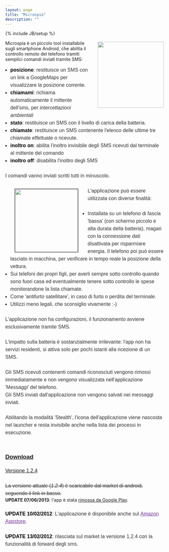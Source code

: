 ```yaml
---
layout: page
title: "Microspia"
description: ""
---
```

{% include JB/setup %}

<img alt="" class="wp-image-1392 alignright" data-mce-src="http://andreafortuna.files.wordpress.com/2012/01/spybig.png?w=300" src="http://andreafortuna.files.wordpress.com/2012/01/spybig.png?w=300" style="border: 0px; cursor: default; display: inline; float: right; line-height: 1.5; margin: 4px 0px 12px 24px;" title="SpyBig" height="210" width="210">

Microspia è un piccolo tool installabile sugli smartphone Android, che abilita il controllo remoto del telefono tramiti semplici comandi inviati tramite SMS:

<ul style="color: #333333; font-family: Helvetica, Arial, 'Lucida Grande', Verdana, sans-serif; font-size: 16px; line-height: 1.5; list-style-image: initial; list-style-position: initial; margin: 0px 0px 24px 0em; padding: 0px 0px 0px 1em;">
<li style="line-height: 1.5;"><strong style="color: black; line-height: 1.5;">posizione</strong>: restituisce un SMS con un link a GoogleMaps per visualizzare la posizione corrente.</li>
<li style="line-height: 1.5;"><strong style="color: black; line-height: 1.5;">chiamami</strong>: richiama automaticamente il mittente dell'sms, per&nbsp;<em style="border: none; color: inherit; line-height: 1.5;">intercettazioni ambientali</em></li>
<li style="line-height: 1.5;"><strong style="color: black; line-height: 1.5;">stato</strong>: restituisce un SMS con il livello di carica della batteria.</li>
<li style="line-height: 1.5;"><strong style="color: black; line-height: 1.5;">chiamate</strong>: restituisce un SMS contenente l'elenco delle ultime tre chiamate effettuate o ricevute.</li>
<li style="line-height: 1.5;"><strong style="color: black; line-height: 1.5;">inoltro on</strong>: abilita l'inoltro invisibile degli SMS ricevuti dal terminale al mittente del comando</li>
<li style="line-height: 1.5;"><strong style="color: black; line-height: 1.5;">inoltro off</strong>: disabilita l'inoltro degli SMS</li>
</ul>
<div style="color: #333333; font-family: Helvetica, Arial, 'Lucida Grande', Verdana, sans-serif; font-size: 16px; line-height: 1.5; margin-bottom: 24px;">
I comandi vanno inviati scritti tutti in minuscolo.</div>
<div style="color: #333333; font-family: Helvetica, Arial, 'Lucida Grande', Verdana, sans-serif; font-size: 16px; line-height: 1.5; margin-bottom: 24px;">
<img alt="" class="alignleft size-medium wp-image-1397" data-mce-src="http://andreafortuna.files.wordpress.com/2012/01/unnamed.png?w=200" data-mce-style="border-color: black; border-style: solid; border-width: 1px; margin: 5px 30px;" src="http://andreafortuna.files.wordpress.com/2012/01/unnamed.png?w=200" style="border: 1px solid black; cursor: default; display: inline; float: left; height: auto; line-height: 1.5; margin: 5px 30px; max-width: 100%;" title="unnamed" height="300" width="200"></div>
<div style="color: #333333; font-family: Helvetica, Arial, 'Lucida Grande', Verdana, sans-serif; font-size: 16px; line-height: 1.5; margin-bottom: 24px;">
L'applicazione può essere utilizzata con diverse finalità:</div>
<ul style="color: #333333; font-family: Helvetica, Arial, 'Lucida Grande', Verdana, sans-serif; font-size: 16px; line-height: 1.5; list-style-image: initial; list-style-position: initial; margin: 0px 0px 24px 0em; padding: 0px 0px 0px 1em;">
<li style="line-height: 1.5;">Installata su un telefono di fascia 'bassa' (con schermo piccolo e alta durata della batteria), magari con la connessione dati disattivata per risparmiare energia. Il telefono poi può essere lasciato in macchina, per verificare in tempo reale la posizione della vettura.</li>
<li style="line-height: 1.5;">Sui telefoni dei propri figli, per averli sempre sotto controllo quando sono fuori casa ed eventualmente tenere sotto controllo le spese monitorandone la lista chiamate.</li>
<li style="line-height: 1.5;">Come 'antifurto satellitare', in caso di furto o perdita del terminale.</li>
<li style="line-height: 1.5;">Utilizzi meno legali, che sconsiglio vivamente :-)</li>
</ul>
<div style="color: #333333; font-family: Helvetica, Arial, 'Lucida Grande', Verdana, sans-serif; font-size: 16px; line-height: 1.5; margin-bottom: 24px;">
L'applicazione non ha configurazioni, il funzionamento avviene esclusivamente tramite SMS.</div>
<div style="color: #333333; font-family: Helvetica, Arial, 'Lucida Grande', Verdana, sans-serif; font-size: 16px; line-height: 1.5; margin-bottom: 24px;">
L'impatto sulla batteria è sostanzialmente irrilevante: l'app non ha servizi residenti, si attiva solo per pochi istanti alla ricezione di un SMS.</div>
<div style="color: #333333; font-family: Helvetica, Arial, 'Lucida Grande', Verdana, sans-serif; font-size: 16px; line-height: 1.5; margin-bottom: 24px;">
Gli SMS ricevuti contenenti comandi riconosciuti vengono rimossi immediatamente e non vengono visualizzata nell'applicazione 'Messaggi' del telefono.<br>
Gli SMS inviati dall'applicazione non vengono salvati nei messaggi inviati.</div>
<div style="color: #333333; font-family: Helvetica, Arial, 'Lucida Grande', Verdana, sans-serif; font-size: 16px; line-height: 1.5; margin-bottom: 24px;">
Abilitando la modalità 'Stealth', l'icona dell'applicazione viene nascosta nel launcher e resta invisibile anche nella lista dei processi in esecuzione.<br>
<br>
<h3>
<a href="http://draft.blogger.com/blogger.g?blogID=1948348952555789070" id="download">Download</a></h3>
<div>
<a href="http://demo.andreafortuna.org/Microspia/Microspia_1_2_4.apk" target="_blank">Versione 1.2.4</a></div>
</div>
<div style="margin-bottom: 24px;">
<div style="color: #333333; font-family: Helvetica, Arial, 'Lucida Grande', Verdana, sans-serif; font-size: 16px; line-height: 1.5;">
<strike>La versione attuale (<em style="border: none; color: inherit; line-height: 1.5;">1.2.4</em>) è scaricabile dal market di android, seguendo il link in basso.</strike></div>
<b>UPDATE 07/06/2013</b>: l'app è stata <a href="/2013/06/07/microspia-rimossa-da-google-play/" target="_blank">rimossa da Google Play</a>.</div>
<div style="color: #333333; font-family: Helvetica, Arial, 'Lucida Grande', Verdana, sans-serif; font-size: 16px; line-height: 1.5; margin-bottom: 24px;">
</div>
<div style="color: #333333; font-family: Helvetica, Arial, 'Lucida Grande', Verdana, sans-serif; font-size: 16px; line-height: 1.5; margin-bottom: 24px;">
<strong style="color: black; line-height: 1.5;">UPDATE 10/02/2012</strong>: L'applicazione è disponibile anche sul&nbsp;<a data-mce-href="http://www.amazon.com/gp/product/B0077E7V18" href="http://www.amazon.com/gp/product/B0077E7V18" style="color: #743399; line-height: 1.5;">Amazon Appstore</a>.</div>
<div style="color: #333333; font-family: Helvetica, Arial, 'Lucida Grande', Verdana, sans-serif; font-size: 16px; line-height: 1.5; margin-bottom: 24px;">
<strong style="color: black; line-height: 1.5;">UPDATE 13/02/2012</strong>: rilasciata sul market la versione 1.2.4 con la funzionalità di forward degli sms.</div>



